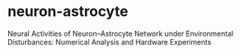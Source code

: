 # neuron-astrocyte
Neural Activities of Neuron–Astrocyte Network under Environmental Disturbances: Numerical Analysis and Hardware Experiments
